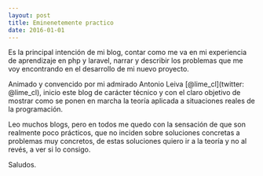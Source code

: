 ```yaml
---
layout: post
title: Eminenetemente practico
date: 2016-01-01
---
```


Es la principal intención de mi blog, contar como me va en mi experiencia de aprendizaje en php y laravel, narrar y describir los problemas que me voy encontrando en el desarrollo de mi nuevo proyecto.

Animado y convencido por mi admirado Antonio Leiva [@lime_cl](twitter: @lime_cl), inicio este blog de carácter técnico y con el claro objetivo de mostrar como se ponen en marcha la teoría aplicada a situaciones reales de la programación.

Leo muchos blogs, pero en todos me quedo con la sensación de que son realmente poco prácticos, que no inciden sobre soluciones concretas a problemas muy concretos, de estas soluciones quiero ir a la teoría y no al revés, a ver si lo consigo.

Saludos.
